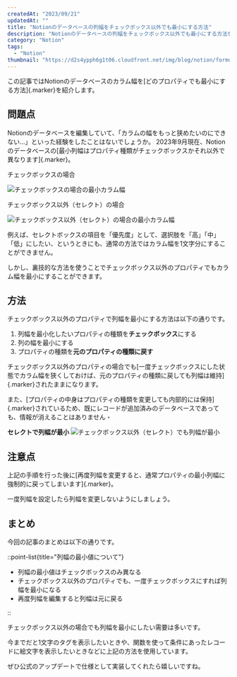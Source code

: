 ```yaml
---
createdAt: "2023/09/21"
updatedAt: ""
title: "Notionのデータベースの列幅をチェックボックス以外でも最小にする方法"
description: "Notionのデータベースの列幅をチェックボックス以外でも最小にする方法を紹介します。"
category: "Notion"
tags:
  - "Notion"
thumbnail: "https://d2s4ypph6g1t06.cloudfront.net/img/blog/notion/formulas/thumbnail.png"
---
```


この記事ではNotionのデータベースのカラム幅を[どのプロパティでも最小にする方法]{.marker}を紹介します。

## 問題点

Notionのデータベースを編集していて、「カラムの幅をもっと狭めたいのにできない…」といった経験をしたことはないでしょうか。
2023年9月現在、Notionのデータベースの[最小列幅はプロパティ種類がチェックボックスかそれ以外で異なります]{.marker}。

チェックボックスの場合

![チェックボックスの場合の最小カラム幅](https://d2s4ypph6g1t06.cloudfront.net/img/blog/notion/column-width/checkbox.png "aaa")

チェックボックス以外（セレクト）の場合

![チェックボックス以外（セレクト）の場合の最小カラム幅](https://d2s4ypph6g1t06.cloudfront.net/img/blog/notion/column-width/selectbox.png)

例えば、セレクトボックスの項目を「優先度」として、選択肢を「高」「中」「低」にしたい、というときにも、通常の方法ではカラム幅を1文字分にすることができません。

しかし、裏技的な方法を使うことでチェックボックス以外のプロパティでもカラム幅を最小にすることができます。

## 方法

チェックボックス以外のプロパティで列幅を最小にする方法は以下の通りです。

1. 列幅を最小化したいプロパティの種類を**チェックボックス**にする
1. 列の幅を最小にする
1. プロパティの種類を**元のプロパティの種類に戻す**

チェックボックス以外のプロパティの場合でも[一度チェックボックスにした状態でカラム幅を狭くしておけば、元のプロパティの種類に戻しても列幅は維持]{.marker}されたままになります。

また、[プロパティの中身はプロパティの種類を変更しても内部的には保持]{.marker}されているため、既にレコードが追加済みのデータベースであっても、情報が消えることはありません・

**セレクトで列幅が最小**
![チェックボックス以外（セレクト）でも列幅が最小](https://d2s4ypph6g1t06.cloudfront.net/img/blog/notion/column-width/select-box-after.png "完成")

## 注意点

上記の手順を行った後に[再度列幅を変更すると、通常プロパティの最小列幅に強制的に戻ってしまいます]{.marker}。

一度列幅を設定したら列幅を変更しないようにしましょう。

## まとめ

今回の記事のまとめは以下の通りです。

::point-list{title="列幅の最小値について"}

- 列幅の最小値はチェックボックスのみ異なる
- チェックボックス以外のプロパティでも、一度チェックボックスにすれば列幅を最小になる
- 再度列幅を編集すると列幅は元に戻る

::

チェックボックス以外の場合でも列幅を最小にしたい需要は多いです。

今までだと1文字のタグを表示したいときや、関数を使って条件にあったレコードに絵文字を表示したいときなどに上記の方法を使用しています。

ぜひ公式のアップデートで仕様として実装してくれたら嬉しいですね。
